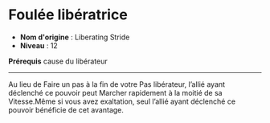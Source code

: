 # Foulée libératrice

 * **Nom d'origine** : Liberating Stride
 * **Niveau** : 12


<p><strong>Prérequis</strong> cause du libérateur</p>
<hr>
<p>Au lieu de Faire un pas à la fin de votre Pas libérateur, l’allié ayant déclenché ce pouvoir peut Marcher rapidement à la moitié de sa Vitesse.Même si vous avez exaltation, seul l’allié ayant déclenché ce pouvoir bénéficie de cet avantage.</p>